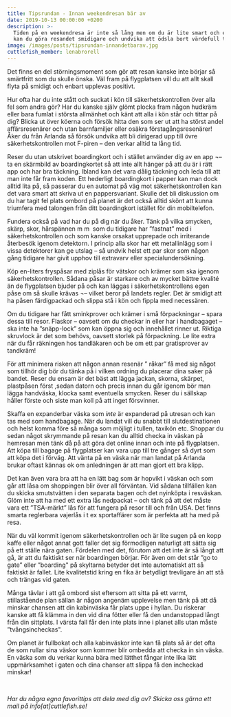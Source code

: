 ```yaml
---
title: Tipsrundan - Innan weekendresan bär av
date: 2019-10-13 00:00:00 +0200
description: >-
  Tiden på en weekendresa är inte så lång men om du är lite smart och effektiv
  kan du göra resandet smidigare och undvika att ödsla bort värdefull tid.
image: /images/posts/tipsrundan-innandetbarav.jpg
cuttlefish_member: lenabrorell
---
```


Det finns en del störningsmoment som gör att resan kanske inte börjar s&aring; sm&auml;rtfritt som du skulle önska. V&auml;l fram p&aring; flygplatsen vill du att allt skall flyta p&aring; smidigt och enbart upplevas positivt.

Hur ofta har du inte st&aring;tt och suckat i kön till s&auml;kerhetskontrollen över alla fel som andra gör? Har du kanske sj&auml;lv glömt plocka fram n&aring;gon hudkr&auml;m eller bara fumlat i största allm&auml;nhet och k&auml;nt att alla i kön st&aring;r och tittar p&aring; dig? Blicka ut över köerna och försök hitta den som ser ut att ha störst andel aff&auml;rsresen&auml;rer och utan barnfamiljer eller os&auml;kra förstag&aring;ngsresen&auml;rer\! &Aring;ker du fr&aring;n Arlanda s&aring; försök undvika att bli dirigerad upp till övre s&auml;kerhetskontrollen mot F-piren – den verkar alltid ta l&aring;ng tid.

Reser du utan utskrivet boardingkort och i st&auml;llet anv&auml;nder dig av en app &not;– ta en sk&auml;rmbild av boardingkortet s&aring; att inte allt h&auml;nger p&aring; att du &auml;r i r&auml;tt app och har bra t&auml;ckning. Ibland kan det vara d&aring;lig t&auml;ckning och leda till att man inte f&aring;r fram koden. Ett hederligt boardingkort i papper kan man dock alltid lita p&aring;, s&aring; passerar du en automat p&aring; v&auml;g mot s&auml;kerhetskontrollen kan det vara smart att skriva ut en pappersvariant. Skulle det bli diskussion om du har tagit fel plats ombord p&aring; planet &auml;r det ocks&aring; alltid skönt att kunna triumfera med talongen fr&aring;n ditt boardingkort ist&auml;llet för din mobiltelefon.

Fundera ocks&aring; p&aring; vad har du p&aring; dig n&auml;r du &aring;ker. T&auml;nk p&aring; vilka smycken, sk&auml;rp, skor, h&aring;rsp&auml;nnen m m &nbsp;som du tidigare har ”fastnat” med i s&auml;kerhetskontrollen och som kanske orsakat upprepade och irriterande &aring;terbesök igenom detektorn. I princip alla skor har ett metallinl&auml;gg som i vissa detektorer kan ge utslag – s&aring; undvik helst ett par skor som n&aring;gon g&aring;ng tidigare har givit upphov till extravarv eller specialundersökning.

Köp en-liters frysp&aring;sar med zipl&aring;s för v&auml;tskor och kr&auml;mer som ska igenom s&auml;kerhetskontrollen. S&aring;dana p&aring;sar &auml;r starkare och av mycket b&auml;ttre kvalit&eacute; &auml;n de flygplatsen bjuder p&aring; och kan l&auml;ggas i s&auml;kerhetskontrollens egen p&aring;se om s&aring; skulle kr&auml;vas &not;– vilket beror p&aring; landets regler. Det &auml;r smidigt att ha p&aring;sen f&auml;rdigpackad och slippa st&aring; i kön och fippla med necess&auml;ren.

Om du tidigare har f&aring;tt sminkprover och kr&auml;mer i sm&aring; förpackningar – spara dessa till resor. Flaskor – oavsett om du checkar in eller har i handbagaget – ska inte ha ”sn&auml;pp-lock” som kan öppna sig och inneh&aring;llet rinner ut. Riktiga skruvlock &auml;r det som behövs, oavsett storlek p&aring; förpackning. Le lite extra n&auml;r du f&aring;r r&auml;kningen hos tandl&auml;karen och be om ett par gratisprover av tandkr&auml;m\!

För att minimera risken att n&aring;gon annan resen&auml;r ” r&aring;kar” f&aring; med sig n&aring;got som tillhör dig bör du t&auml;nka p&aring; i vilken ordning du placerar dina saker p&aring; bandet. Reser du ensam &auml;r det b&auml;st att l&auml;gga jackan, skorna, sk&auml;rpet, plastp&aring;sen först ,sedan datorn och precis innan du g&aring;r igenom bör man l&auml;gga handv&auml;ska, klocka samt eventuella smycken. Reser du i s&auml;llskap h&aring;ller förste och siste man koll p&aring; att inget försvinner.

Skaffa en expanderbar v&auml;ska som *inte* &auml;r expanderad p&aring; utresan och kan tas med som handbagage. N&auml;r du landat vill du snabbt till slutdestinationen och helst komma före s&aring; m&aring;nga som möjligt i tullen, taxikön etc. Shoppar du sedan n&aring;got skrymmande p&aring; resan kan du alltid checka in v&auml;skan p&aring; hemresan men t&auml;nk d&aring; p&aring; att göra det online innan och inte p&aring; flygplatsen. Att köpa till bagage p&aring; flygplatser kan vara upp till tre g&aring;nger s&aring; dyrt som att köpa det i förv&auml;g. Att v&auml;nta p&aring; en v&auml;ska n&auml;r man landat p&aring; Arlanda brukar oftast k&auml;nnas ok om anledningen &auml;r att man gjort ett bra klipp.

Det kan &auml;ven vara bra att ha en l&auml;tt bag som &auml;r hopvikt i v&auml;skan och som g&aring;r att l&aring;sa om shoppingen blir över all förv&auml;ntan. Vid s&aring;dana tillf&auml;llen kan du skicka smutstv&auml;tten i den separata bagen och det nyinköpta i resv&auml;skan. Glöm inte att ha med ett extra l&aring;s nedpackat – och t&auml;nk p&aring; att det m&aring;ste vara ett ”TSA-m&auml;rkt” l&aring;s för att fungera p&aring; resor till och fr&aring;n USA. Det finns smarta reglerbara vajerl&aring;s i t ex sportaff&auml;rer som &auml;r perfekta att ha med p&aring; resa.

N&auml;r du v&auml;l kommit igenom s&auml;kerhetskontrollen och &auml;r lite sugen p&aring; en kopp kaffe eller n&aring;got annat gott faller det sig förmodligen naturligt att s&auml;tta sig p&aring; ett st&auml;lle n&auml;ra gaten. Fördelen med det, förutom att det inte &auml;r s&aring; l&aring;ngt att g&aring;, &auml;r att du faktiskt ser n&auml;r boardingen börjar. För &auml;ven om det st&aring;r ”go to gate” eller ”boarding" p&aring; skyltarna betyder det inte automatiskt att s&aring; faktiskt &auml;r fallet. Lite kvalitetstid kring en fika &auml;r betydligt trevligare &auml;n att st&aring; och tr&auml;ngas vid gaten.

M&aring;nga t&auml;vlar i att g&aring; ombord sist eftersom att sitta p&aring; ett varmt, stillast&aring;ende plan s&auml;llan &auml;r n&aring;gon angen&auml;m upplevelse men t&auml;nk p&aring; att d&aring; minskar chansen att din kabinv&auml;ska f&aring;r plats uppe i hyllan. Du riskerar kanske att f&aring; kl&auml;mma in den vid dina fötter eller f&aring; den undanstoppad l&aring;ngt fr&aring;n din sittplats. I v&auml;rsta fall f&aring;r den inte plats inne i planet alls utan m&aring;ste ”tv&aring;ngsincheckas".

Om planet &auml;r fullbokat och alla kabinv&auml;skor inte kan f&aring; plats s&aring; &auml;r det ofta de som rullar sina v&auml;skor som kommer blir ombedda att checka in sin v&auml;ska. En v&auml;ska som du verkar kunna b&auml;ra med l&auml;tthet f&aring;ngar inte lika l&auml;tt uppm&auml;rksamhet i gaten och dina chanser att slippa f&aring; den incheckad minskar\!

&nbsp;

*Har du n&aring;gra egna favorittips att dela med dig av? Skicka oss g&auml;rna ett mail p&aring; info\[at\]cuttlefish.se\!*

&nbsp;